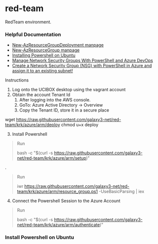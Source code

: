 # red-team
RedTeam environment.


### Helpful Documentation
- [New-AzResourceGroupDeployment manpage](https://docs.microsoft.com/en-us/powershell/module/az.resources/new-azresourcegroupdeployment?view=azps-6.6.0)
- [New-AzResourceGroup manpage](https://docs.microsoft.com/en-us/powershell/scripting/install/install-ubuntu?view=powershell-7.2)
- [Installing Powershell on Ubuntu](https://docs.microsoft.com/en-us/powershell/scripting/install/install-ubuntu?view=powershell-7.2)
- [Manage Network Security Groups With PowerShell and Azure DevOps](https://www.awshole.com/2019/11/08/manage-network-security-groups-with-powershell-and-azure-devops/)
- [Create a Network Security Group (NSG) with PowerShell in Azure and assign it to an existing subnet!](https://techcommunity.microsoft.com/t5/azure-networking/create-a-network-security-group-nsg-with-powershell-in-azure-and/m-p/1936046)


Instructions
1. Log onto the UCIBOX desktop using the vagrant account
2. Obtain the account Tenant Id
    1. After logging into the AWS console.
    2. GoTo: Azure Active Directory -> Overview
    3. Copy the Tenant ID, store it in a secure place

wget https://raw.githubusercontent.com/galaxy3-net/red-team/krk/azure/arm/deploy
chmod u+x deploy

3. Install Powershell
> Run
> 
>bash -c "$(curl -s https://raw.githubusercontent.com/galaxy3-net/red-team/krk/azure/arm/setup)"

.
> Run
> 
> iwr https://raw.githubusercontent.com/galaxy3-net/red-team/krk/azure/arm/resource_group.ps1 -UseBasicParsing | iex

4. Connect the Powershell Session to the Azure Account
> Run
>
>bash -c "$(curl -s https://raw.githubusercontent.com/galaxy3-net/red-team/krk/azure/arm/authenticate)"


### Install Powershell on Ubuntu 
